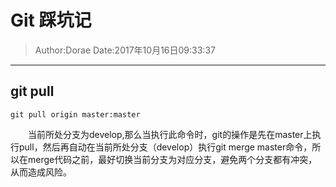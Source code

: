 # Git 踩坑记
>Author:Dorae 
>Date:2017年10月16日09:33:37

----

## git pull
	git pull origin master:master  
&emsp;&emsp;当前所处分支为develop,那么当执行此命令时，git的操作是先在master上执行pull，然后再自动在当前所处分支（develop）执行git merge master命令，所以在merge代码之前，最好切换当前分支为对应分支，避免两个分支都有冲突，从而造成风险。